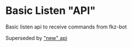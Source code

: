 # Basic Listen "API"

Basic listen api to receive commands from fkz-bot

Superseded by ["new" api](https://github.com/FemboyKZ/api)
